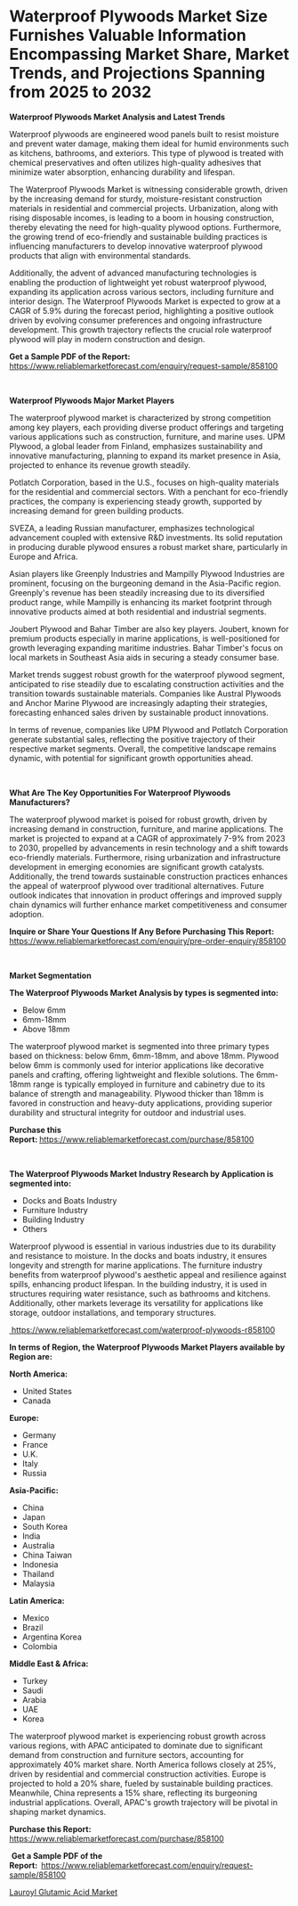 <p><h1>Waterproof Plywoods Market Size Furnishes Valuable Information Encompassing Market Share, Market Trends, and Projections Spanning from 2025 to 2032</h1></p><p><strong>Waterproof Plywoods Market Analysis and Latest Trends</strong></p>
<p><p>Waterproof plywoods are engineered wood panels built to resist moisture and prevent water damage, making them ideal for humid environments such as kitchens, bathrooms, and exteriors. This type of plywood is treated with chemical preservatives and often utilizes high-quality adhesives that minimize water absorption, enhancing durability and lifespan.</p><p>The Waterproof Plywoods Market is witnessing considerable growth, driven by the increasing demand for sturdy, moisture-resistant construction materials in residential and commercial projects. Urbanization, along with rising disposable incomes, is leading to a boom in housing construction, thereby elevating the need for high-quality plywood options. Furthermore, the growing trend of eco-friendly and sustainable building practices is influencing manufacturers to develop innovative waterproof plywood products that align with environmental standards.</p><p>Additionally, the advent of advanced manufacturing technologies is enabling the production of lightweight yet robust waterproof plywood, expanding its application across various sectors, including furniture and interior design. The Waterproof Plywoods Market is expected to grow at a CAGR of 5.9% during the forecast period, highlighting a positive outlook driven by evolving consumer preferences and ongoing infrastructure development. This growth trajectory reflects the crucial role waterproof plywood will play in modern construction and design.</p></p>
<p><strong>Get a Sample PDF of the Report:&nbsp;</strong> <a href="https://www.reliablemarketforecast.com/enquiry/request-sample/858100?utm_campaign=2481&utm_medium=2&utm_source=Github&utm_content=ia&utm_term=31032025&utm_id=waterproof-plywoods">https://www.reliablemarketforecast.com/enquiry/request-sample/858100</a></p>
<p>&nbsp;</p>
<p><strong>Waterproof Plywoods Major Market Players</strong></p>
<p><p>The waterproof plywood market is characterized by strong competition among key players, each providing diverse product offerings and targeting various applications such as construction, furniture, and marine uses. UPM Plywood, a global leader from Finland, emphasizes sustainability and innovative manufacturing, planning to expand its market presence in Asia, projected to enhance its revenue growth steadily.</p><p>Potlatch Corporation, based in the U.S., focuses on high-quality materials for the residential and commercial sectors. With a penchant for eco-friendly practices, the company is experiencing steady growth, supported by increasing demand for green building products.</p><p>SVEZA, a leading Russian manufacturer, emphasizes technological advancement coupled with extensive R&D investments. Its solid reputation in producing durable plywood ensures a robust market share, particularly in Europe and Africa.</p><p>Asian players like Greenply Industries and Mampilly Plywood Industries are prominent, focusing on the burgeoning demand in the Asia-Pacific region. Greenply's revenue has been steadily increasing due to its diversified product range, while Mampilly is enhancing its market footprint through innovative products aimed at both residential and industrial segments.</p><p>Joubert Plywood and Bahar Timber are also key players. Joubert, known for premium products especially in marine applications, is well-positioned for growth leveraging expanding maritime industries. Bahar Timber's focus on local markets in Southeast Asia aids in securing a steady consumer base.</p><p>Market trends suggest robust growth for the waterproof plywood segment, anticipated to rise steadily due to escalating construction activities and the transition towards sustainable materials. Companies like Austral Plywoods and Anchor Marine Plywood are increasingly adapting their strategies, forecasting enhanced sales driven by sustainable product innovations.</p><p>In terms of revenue, companies like UPM Plywood and Potlatch Corporation generate substantial sales, reflecting the positive trajectory of their respective market segments. Overall, the competitive landscape remains dynamic, with potential for significant growth opportunities ahead.</p></p>
<p>&nbsp;</p>
<p><strong>What Are The Key Opportunities For Waterproof Plywoods Manufacturers?</strong></p>
<p><p>The waterproof plywood market is poised for robust growth, driven by increasing demand in construction, furniture, and marine applications. The market is projected to expand at a CAGR of approximately 7-9% from 2023 to 2030, propelled by advancements in resin technology and a shift towards eco-friendly materials. Furthermore, rising urbanization and infrastructure development in emerging economies are significant growth catalysts. Additionally, the trend towards sustainable construction practices enhances the appeal of waterproof plywood over traditional alternatives. Future outlook indicates that innovation in product offerings and improved supply chain dynamics will further enhance market competitiveness and consumer adoption.</p></p>
<p><strong>Inquire or Share Your Questions If Any Before Purchasing This Report:</strong> <a href="https://www.reliablemarketforecast.com/enquiry/pre-order-enquiry/858100?utm_campaign=2481&utm_medium=2&utm_source=Github&utm_content=ia&utm_term=31032025&utm_id=waterproof-plywoods">https://www.reliablemarketforecast.com/enquiry/pre-order-enquiry/858100</a></p>
<p>&nbsp;</p>
<p><strong>Market Segmentation</strong></p>
<p><strong>The Waterproof Plywoods Market Analysis by types is segmented into:</strong></p>
<p><ul><li>Below 6mm</li><li>6mm-18mm</li><li>Above 18mm</li></ul></p>
<p><p>The waterproof plywood market is segmented into three primary types based on thickness: below 6mm, 6mm-18mm, and above 18mm. Plywood below 6mm is commonly used for interior applications like decorative panels and crafting, offering lightweight and flexible solutions. The 6mm-18mm range is typically employed in furniture and cabinetry due to its balance of strength and manageability. Plywood thicker than 18mm is favored in construction and heavy-duty applications, providing superior durability and structural integrity for outdoor and industrial uses.</p></p>
<p><strong>Purchase this Report:&nbsp;</strong><a href="https://www.reliablemarketforecast.com/purchase/858100?utm_campaign=2481&utm_medium=2&utm_source=Github&utm_content=ia&utm_term=31032025&utm_id=waterproof-plywoods">https://www.reliablemarketforecast.com/purchase/858100</a></p>
<p>&nbsp;</p>
<p><strong>The Waterproof Plywoods Market Industry Research by Application is segmented into:</strong></p>
<p><ul><li>Docks and Boats Industry</li><li>Furniture Industry</li><li>Building Industry</li><li>Others</li></ul></p>
<p><p>Waterproof plywood is essential in various industries due to its durability and resistance to moisture. In the docks and boats industry, it ensures longevity and strength for marine applications. The furniture industry benefits from waterproof plywood's aesthetic appeal and resilience against spills, enhancing product lifespan. In the building industry, it is used in structures requiring water resistance, such as bathrooms and kitchens. Additionally, other markets leverage its versatility for applications like storage, outdoor installations, and temporary structures.</p></p>
<p><a href="https://www.reliablemarketforecast.com/waterproof-plywoods-r858100?utm_campaign=2481&utm_medium=2&utm_source=Github&utm_content=ia&utm_term=31032025&utm_id=waterproof-plywoods">&nbsp;https://www.reliablemarketforecast.com/waterproof-plywoods-r858100</a></p>
<p><strong>In terms of Region, the Waterproof Plywoods Market Players available by Region are:</strong></p>
<p>
    <p> <strong> North America: </strong>
        <ul>
            <li>United States</li>
            <li>Canada</li>
        </ul>
        </p> 
    <p> <strong> Europe: </strong>
        <ul>
            <li>Germany</li>
            <li>France</li>
            <li>U.K.</li>
            <li>Italy</li>
            <li>Russia</li>
        </ul>
        </p> 
    <p> <strong> Asia-Pacific: </strong>
        <ul>
            <li>China</li>
            <li>Japan</li>
            <li>South Korea</li>
            <li>India</li>
            <li>Australia</li>
            <li>China Taiwan</li>
            <li>Indonesia</li>
            <li>Thailand</li>
            <li>Malaysia</li>
        </ul>
        </p> 
    <p> <strong> Latin America: </strong>
        <ul>
            <li>Mexico</li>
            <li>Brazil</li>
            <li>Argentina Korea</li>
            <li>Colombia</li>
        </ul>
        </p> 
    <p> <strong> Middle East & Africa: </strong>
        <ul>
            <li>Turkey</li>
            <li>Saudi</li>
            <li>Arabia</li>
            <li>UAE</li>
            <li>Korea</li>
        </ul>
    </p>
    </p>
<p><p>The waterproof plywood market is experiencing robust growth across various regions, with APAC anticipated to dominate due to significant demand from construction and furniture sectors, accounting for approximately 40% market share. North America follows closely at 25%, driven by residential and commercial construction activities. Europe is projected to hold a 20% share, fueled by sustainable building practices. Meanwhile, China represents a 15% share, reflecting its burgeoning industrial applications. Overall, APAC's growth trajectory will be pivotal in shaping market dynamics.</p></p>
<p><strong>Purchase this Report: </strong><a href="https://www.reliablemarketforecast.com/purchase/858100?utm_campaign=2481&utm_medium=2&utm_source=Github&utm_content=ia&utm_term=31032025&utm_id=waterproof-plywoods">https://www.reliablemarketforecast.com/purchase/858100</a></p>
<p>&nbsp;<strong>Get a Sample PDF of the Report:&nbsp;&nbsp;</strong><a href="https://www.reliablemarketforecast.com/enquiry/request-sample/858100?utm_campaign=2481&utm_medium=2&utm_source=Github&utm_content=ia&utm_term=31032025&utm_id=waterproof-plywoods">https://www.reliablemarketforecast.com/enquiry/request-sample/858100</a></p>
<p><strong></strong></p>
<p><p><a href="https://github.com/ovtkosle/Market-Research-Report-List-1/blob/main/lauroyl-glutamic-acid-market.md?utm_campaign=2481&utm_medium=2&utm_source=Github&utm_content=ia&utm_term=31032025&utm_id=waterproof-plywoods">Lauroyl Glutamic Acid Market</a></p></p>